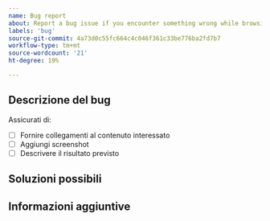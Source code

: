 ```yaml
---
name: Bug report
about: Report a bug issue if you encounter something wrong while browsing our documentation
labels: 'bug'
source-git-commit: 4a73d0c55fc664c4c046f361c33be776ba2fd7b7
workflow-type: tm+mt
source-wordcount: '21'
ht-degree: 19%

---
```



## Descrizione del bug

<!-- (REQUIRED) What is the issue or current behavior? -->

Assicurati di:

- [ ] Fornire collegamenti al contenuto interessato
- [ ] Aggiungi screenshot
- [ ] Descrivere il risultato previsto

## Soluzioni possibili

<!-- (OPTIONAL) What would a solution for this issue look like? -->

## Informazioni aggiuntive

<!-- (OPTIONAL) What other information can you provide about this issue? -->

<!-- Thank you for taking the time to report the issue. -->
